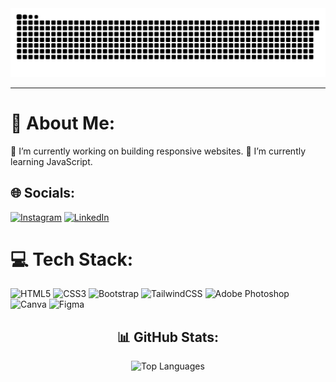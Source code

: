 <picture>
  <source media="(prefers-color-scheme: dark)" srcset="https://raw.githubusercontent.com/LuisAbdo/LuisAbdo/output/github-snake-dark.svg" />
  <source media="(prefers-color-scheme: light)" srcset="https://raw.githubusercontent.com/LuisAbdo/LuisAbdo/output/github-snake.svg" />
  <img alt="github-snake" src="https://raw.githubusercontent.com/LuisAbdo/LuisAbdo/output/github-snake.svg" />
</picture><br>
<hr>

# 💫 About Me:
🔭 I’m currently working on building responsive websites. 🌱 I’m currently learning JavaScript. <br>


## 🌐 Socials:
[![Instagram](https://img.shields.io/badge/Instagram-%23E4405F.svg?logo=Instagram&logoColor=white)](https://instagram.com/abdo.luiss) [![LinkedIn](https://img.shields.io/badge/LinkedIn-%230077B5.svg?logo=linkedin&logoColor=white)](https://linkedin.com/in/LuisAbdo) 

# 💻 Tech Stack:
![HTML5](https://img.shields.io/badge/html5-%23E34F26.svg?style=for-the-badge&logo=html5&logoColor=white) ![CSS3](https://img.shields.io/badge/css3-%231572B6.svg?style=for-the-badge&logo=css3&logoColor=white) ![Bootstrap](https://img.shields.io/badge/bootstrap-%238511FA.svg?style=for-the-badge&logo=bootstrap&logoColor=white) ![TailwindCSS](https://img.shields.io/badge/tailwindcss-%2338B2AC.svg?style=for-the-badge&logo=tailwind-css&logoColor=white) ![Adobe Photoshop](https://img.shields.io/badge/adobe%20photoshop-%2331A8FF.svg?style=for-the-badge&logo=adobe%20photoshop&logoColor=white) ![Canva](https://img.shields.io/badge/Canva-%2300C4CC.svg?style=for-the-badge&logo=Canva&logoColor=white) ![Figma](https://img.shields.io/badge/figma-%23F24E1E.svg?style=for-the-badge&logo=figma&logoColor=white)
<h2 align="center">📊 GitHub Stats:</h2>

<p align="center">
  <img src="https://github-readme-stats.vercel.app/api/top-langs/?username=LuisAbdo&theme=dark&hide_border=false&include_all_commits=false&count_private=false&layout=compact" alt="Top Languages">
</p>

<!-- Proudly created with GPRM ( https://gprm.itsvg.in ) -->

